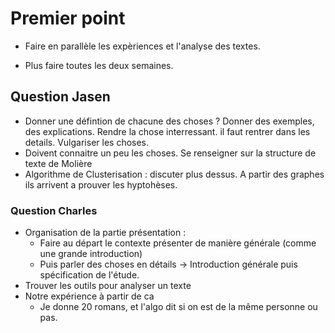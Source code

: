 # Premier point

- Faire en parallèle les expèriences et l'analyse des textes.

- Plus faire toutes les deux semaines.

## Question Jasen

- Donner une défintion de chacune des choses ? Donner des exemples, des explications. Rendre la chose interressant.
    il faut rentrer dans les details. Vulgariser les choses.
- Doivent connaitre un peu les choses. Se renseigner sur la structure de texte de Molière
- Algorithme de Clusterisation : discuter plus dessus. A partir des graphes ils arrivent a prouver les hyptohèses.

### Question Charles

- Organisation de la partie présentation :
  - Faire au départ le contexte présenter de manière générale (comme une grande introduction)
  - Puis parler des choses en détails
-> Introduction générale puis spécification de l'étude.
- Trouver les outils pour analyser un texte
- Notre expérience à partir de ca
  - Je donne 20 romans, et l'algo dit si on est de la même personne ou pas.
